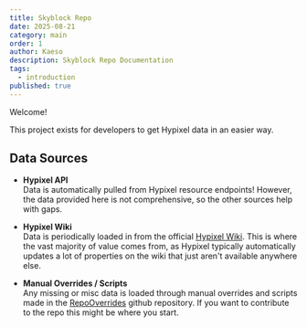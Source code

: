 ```yaml
---
title: Skyblock Repo
date: 2025-08-21
category: main
order: 1
author: Kaeso
description: Skyblock Repo Documentation
tags:
  - introduction
published: true
---
```


Welcome!

This project exists for developers to get Hypixel data in an easier way.

## Data Sources

- **Hypixel API** \
  Data is automatically pulled from Hypixel resource endpoints! However, the data provided here is not comprehensive, so the other sources help with gaps.

- **Hypixel Wiki** \
  Data is periodically loaded in from the official [Hypixel Wiki](https://wiki.hypixel.net). This is where the vast majority of value comes from, as Hypixel typically automatically updates a lot of properties on the wiki that just aren't available anywhere else.

- **Manual Overrides / Scripts** \
  Any missing or misc data is loaded through manual overrides and scripts made in the [RepoOverrides](https://github.com/SkyblockRepo/RepoOverrides) github repository. If you want to contribute to the repo this might be where you start.
